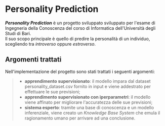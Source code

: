# Personality Prediction
***Personality Prediction*** è un progetto sviluppato sviluppato per l'esame di Ingegneria della Conoscenza del corso di Informatica dell'Università degli Studi di Bari.  
Il suo scopo principale è quello di predire la personalità di un individuo, scegliendo tra *introverso* oppure *estroverso*.

## Argomenti trattati
Nell'implementazione del progetto sono stati trattati i seguenti argomenti:

> - **apprendimento supervisionato**: il modello impara dal dataset personality_dataset.csv fornito in input e viene addestrato per effettuare le sue previsioni;
> - **apprendimento supervisionato con iperparametri**: il modello viene affinato per migliorare l'accuratezza delle sue previsioni;
> - **sistema esperto**: tramite una base di conoscenza e un modello inferenziale, viene creato un *Knowledge Base System* che emula il ragionamento umano per arrivare ad una conclusione.
